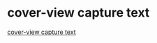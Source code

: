 # cover-view capture text
[cover-view capture text](https://aiwithcloud.com/2022/09/19/cover_view_capture_text/)